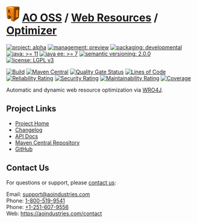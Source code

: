 # [<img src="ao-logo.png" alt="AO Logo" width="35" height="40">](https://github.com/ao-apps) [AO OSS](https://github.com/ao-apps/ao-oss) / [Web Resources](https://github.com/ao-apps/ao-web-resources) / [Optimizer](https://github.com/ao-apps/ao-web-resources-optimizer)

[![project: alpha](https://oss.aoapps.com/ao-badges/project-alpha.svg)](https://aoindustries.com/life-cycle#project-alpha)
[![management: preview](https://oss.aoapps.com/ao-badges/management-preview.svg)](https://aoindustries.com/life-cycle#management-preview)
[![packaging: developmental](https://oss.aoapps.com/ao-badges/packaging-developmental.svg)](https://aoindustries.com/life-cycle#packaging-developmental)  
[![java: &gt;= 11](https://oss.aoapps.com/ao-badges/java-11.svg)](https://docs.oracle.com/en/java/javase/11/)
[![java ee: &gt;= 7](https://oss.aoapps.com/ao-badges/javaee-7.svg)](https://docs.oracle.com/javaee/7/)
[![semantic versioning: 2.0.0](https://oss.aoapps.com/ao-badges/semver-2.0.0.svg)](http://semver.org/spec/v2.0.0.html)
[![license: LGPL v3](https://oss.aoapps.com/ao-badges/license-lgpl-3.0.svg)](https://www.gnu.org/licenses/lgpl-3.0)

[![Build](https://github.com/ao-apps/ao-web-resources-optimizer/workflows/Build/badge.svg?branch=master)](https://github.com/ao-apps/ao-web-resources-optimizer/actions?query=workflow%3ABuild)
[![Maven Central](https://maven-badges.herokuapp.com/maven-central/com.aoapps/ao-web-resources-optimizer/badge.svg)](https://maven-badges.herokuapp.com/maven-central/com.aoapps/ao-web-resources-optimizer)
[![Quality Gate Status](https://sonarcloud.io/api/project_badges/measure?branch=master&project=com.aoapps%3Aao-web-resources-optimizer&metric=alert_status)](https://sonarcloud.io/dashboard?branch=master&id=com.aoapps%3Aao-web-resources-optimizer)
[![Lines of Code](https://sonarcloud.io/api/project_badges/measure?branch=master&project=com.aoapps%3Aao-web-resources-optimizer&metric=ncloc)](https://sonarcloud.io/component_measures?branch=master&id=com.aoapps%3Aao-web-resources-optimizer&metric=ncloc)  
[![Reliability Rating](https://sonarcloud.io/api/project_badges/measure?branch=master&project=com.aoapps%3Aao-web-resources-optimizer&metric=reliability_rating)](https://sonarcloud.io/component_measures?branch=master&id=com.aoapps%3Aao-web-resources-optimizer&metric=Reliability)
[![Security Rating](https://sonarcloud.io/api/project_badges/measure?branch=master&project=com.aoapps%3Aao-web-resources-optimizer&metric=security_rating)](https://sonarcloud.io/component_measures?branch=master&id=com.aoapps%3Aao-web-resources-optimizer&metric=Security)
[![Maintainability Rating](https://sonarcloud.io/api/project_badges/measure?branch=master&project=com.aoapps%3Aao-web-resources-optimizer&metric=sqale_rating)](https://sonarcloud.io/component_measures?branch=master&id=com.aoapps%3Aao-web-resources-optimizer&metric=Maintainability)
[![Coverage](https://sonarcloud.io/api/project_badges/measure?branch=master&project=com.aoapps%3Aao-web-resources-optimizer&metric=coverage)](https://sonarcloud.io/component_measures?branch=master&id=com.aoapps%3Aao-web-resources-optimizer&metric=Coverage)

Automatic and dynamic web resource optimization via [WRO4J](https://github.com/wro4j/wro4j).

## Project Links
* [Project Home](https://oss.aoapps.com/web-resources/optimizer/)
* [Changelog](https://oss.aoapps.com/web-resources/optimizer/changelog)
* [API Docs](https://oss.aoapps.com/web-resources/optimizer/apidocs/)
* [Maven Central Repository](https://search.maven.org/artifact/com.aoapps/ao-web-resources-optimizer)
* [GitHub](https://github.com/ao-apps/ao-web-resources-optimizer)

## Contact Us
For questions or support, please [contact us](https://aoindustries.com/contact):

Email: [support@aoindustries.com](mailto:support@aoindustries.com)  
Phone: [1-800-519-9541](tel:1-800-519-9541)  
Phone: [+1-251-607-9556](tel:+1-251-607-9556)  
Web: https://aoindustries.com/contact
